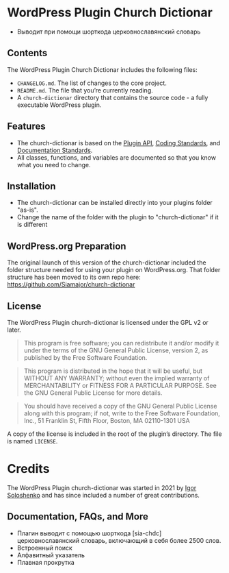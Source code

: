 # WordPress Plugin Church Dictionar
* Выводит при помощи шорткода церковнославянский словарь
## Contents

The WordPress Plugin Church Dictionar includes the following files:

* `CHANGELOG.md`. The list of changes to the core project.
* `README.md`. The file that you’re currently reading.
* A `church-dictionar` directory that contains the source code - a fully executable WordPress plugin.

## Features

* The church-dictionar is based on the [Plugin API](http://codex.wordpress.org/Plugin_API), [Coding Standards](http://codex.wordpress.org/WordPress_Coding_Standards), and [Documentation Standards](https://make.wordpress.org/core/handbook/best-practices/inline-documentation-standards/php/).
* All classes, functions, and variables are documented so that you know what you need to change.

## Installation

* The church-dictionar can be installed directly into your plugins folder "as-is".
* Change the name of the folder with the plugin to "church-dictionar" if it is different

## WordPress.org Preparation

The original launch of this version of the church-dictionar included the folder structure needed for using your plugin on WordPress.org. That folder structure has been moved to its own repo here: https://github.com/Siamajor/church-dictionar

## License

The WordPress Plugin church-dictionar is licensed under the GPL v2 or later.

> This program is free software; you can redistribute it and/or modify it under the terms of the GNU General Public License, version 2, as published by the Free Software Foundation.

> This program is distributed in the hope that it will be useful, but WITHOUT ANY WARRANTY; without even the implied warranty of MERCHANTABILITY or FITNESS FOR A PARTICULAR PURPOSE. See the GNU General Public License for more details.

> You should have received a copy of the GNU General Public License along with this program; if not, write to the Free Software Foundation, Inc., 51 Franklin St, Fifth Floor, Boston, MA 02110-1301 USA

A copy of the license is included in the root of the plugin’s directory. The file is named `LICENSE`.

# Credits

The WordPress Plugin church-dictionar was started in 2021 by [Igor Soloshenko](https://github.com/Siamajor) and has since included a number of great contributions. 

## Documentation, FAQs, and More
* Плагин выводит с помощью шорткода [sia-chdc] церковнославянский словарь, включающий в себя более 2500 слов.
* Встроенный поиск
* Алфавитный указатель
* Плавная прокрутка